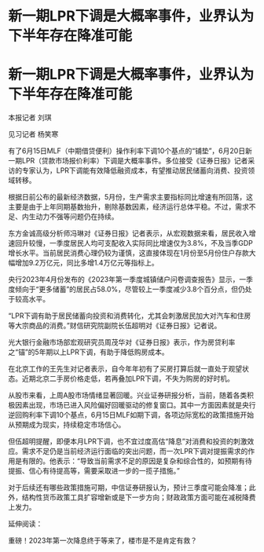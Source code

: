 # 新一期LPR下调是大概率事件，业界认为下半年存在降准可能

# 新一期LPR下调是大概率事件，业界认为下半年存在降准可能

本报记者 刘琪

见习记者 杨笑寒

有了6月15日MLF（中期借贷便利）操作利率下调10个基点的“铺垫”，6月20日新一期LPR（贷款市场报价利率）下调是大概率事件。多位接受《证券日报》记者采访的专家认为，LPR下调能有效降低融资成本，有望推动居民储蓄向消费、投资领域转移。

根据日前公布的最新经济数据，5月份，生产需求主要指标同比增速有所回落，这主要是由于上年同期基数抬升，剔除基数因素，经济运行总体平稳。不过，需求不足、内生动力不强等问题仍在持续。

东方金诚高级分析师冯琳对《证券日报》记者表示，从宏观数据来看，居民收入增速回升较慢，一季度居民人均可支配收入实际同比增速仅为3.8%，不及当季GDP增长水平。当前居民消费心理仍较为谨慎，这直接体现在1月份至5月份住户存款大幅增加9.2万亿元，同比多增1.4万亿元等指标上。

央行2023年4月份发布的《2023年第一季度城镇储户问卷调查报告》显示，一季度倾向于“更多储蓄”的居民占58.0%，尽管较上一季度减少3.8个百分点，但仍处于较高水平。

“LPR下调有助于居民储蓄向投资和消费转化，尤其会刺激居民加大对汽车和住房等大宗商品的消费。”财信研究院副院长伍超明对《证券日报》记者说。

光大银行金融市场部宏观研究员周茂华对《证券日报》表示，作为房贷利率之“锚”的5年期以上LPR下调，有助于降低购房成本。

在北京工作的王先生对记者表示，自今年年初有了买房打算后就一直处于观望状态。近期北京二手房价格走低，若再叠加LPR下调，不失为购房的好时机。

从股市来看，上周A股市场情绪显著回暖。兴业证券研报分析，当前，随着各类积极因素出现，市场已进入风险偏好回暖驱动的修复窗口。其中一方面因素就是央行逆回购利率下调10个基点，6月15日MLF如期下调，各项边际宽松的政策措施开始从预期成为现实，持续稳定市场信心。

但伍超明提醒，即便本月LPR下调，也不宜过度高估“降息”对消费和投资的刺激效应。需求不足仍是当前经济运行面临的突出问题，而一次LPR下调对提振需求的作用是有限的。他表示：“导致当前需求不足的原因是复杂和综合性的，如预期有待提振、信心有待提高等，需要采取进一步的一揽子措施。”

对于后续还有哪些政策措施可期，中信证券研报认为，预计三季度可能会降准；此外，结构性货币政策工具扩容增新或是下一步方向；财政政策方面可能在减税降费上发力。

延伸阅读：

重磅！2023年第一次降息终于等来了，楼市是不是肯定有救？


